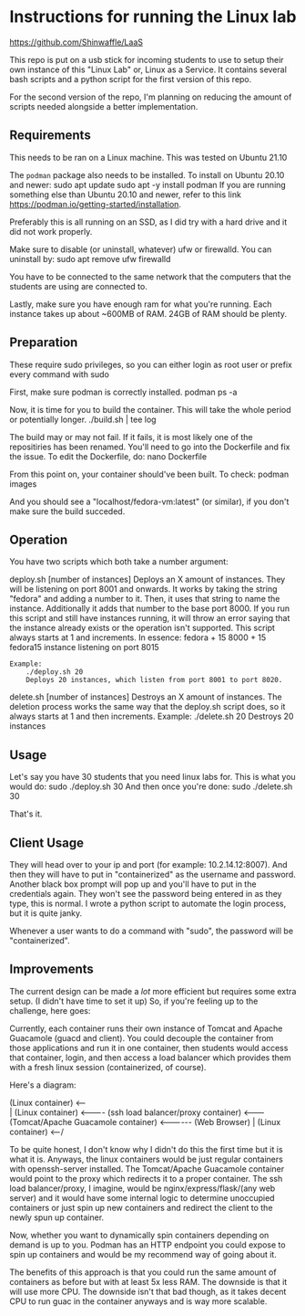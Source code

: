
# Instructions for running the Linux lab
https://github.com/Shinwaffle/LaaS

This repo is put on a usb stick for incoming students to use to setup their own instance
of this "Linux Lab" or, Linux as a Service. It contains several bash scripts and a python
script for the first version of this repo.

For the second version of the repo, I'm planning on reducing the amount of scripts needed
alongside a better implementation.

## Requirements
This needs to be ran on a Linux machine. This was tested on Ubuntu 21.10

The `podman` package also needs to be installed. To install on Ubuntu 20.10 and newer:
    sudo apt update
    sudo apt -y install podman
If you are running something else than Ubuntu 20.10 and newer, 
refer to this link <https://podman.io/getting-started/installation>.

Preferably this is all running on an SSD, as I did try with a hard drive and it did not work properly.

Make sure to disable (or uninstall, whatever) ufw or firewalld. You can uninstall by:
	sudo apt remove ufw firewalld

You have to be connected to the same network that the computers that the students are using are connected to.

Lastly, make sure you have enough ram for what you're running. Each instance takes up about ~600MB of RAM.
24GB of RAM should be plenty.

## Preparation
These require sudo privileges, so you can either login as root user or prefix every command with sudo

First, make sure podman is correctly installed.
	podman ps -a

Now, it is time for you to build the container. This will take the whole period or potentially longer.
	./build.sh | tee log

The build may or may not fail. If it fails, it is most likely one of the repositiries has been renamed.
You'll need to go into the Dockerfile and fix the issue. To edit the Dockerfile, do:
	nano Dockerfile

From this point on, your container should've been built. To check:
	podman images

And you should see a "localhost/fedora-vm:latest" (or similar), if you don't make sure the build succeded.

## Operation
You have two scripts which both take a number argument:

deploy.sh [number of instances]
	Deploys an X amount of instances. They will be listening on port 8001 and onwards.
	It works by taking the string "fedora" and adding a number to it. Then, it uses that string to
	name the instance. Additionally it adds that number to the base port 8000. If you run this script and
	still have instances running, it will throw an error saying that the instance already exists or the
	operation isn't supported. This script always starts at 1 and increments.
	In essence:
		fedora + 15
		8000 + 15
		fedora15 instance listening on port 8015

	Example:
		./deploy.sh 20
		Deploys 20 instances, which listen from port 8001 to port 8020.
		
delete.sh [number of instances]
	Destroys an X amount of instances. The deletion process works the same way that the deploy.sh script does,
	so it always starts at 1 and then increments. 
	Example:
		./delete.sh 20
		Destroys 20 instances

## Usage
Let's say you have 30 students that you need linux labs for. This is what you would do:
	sudo ./deploy.sh 30
And then once you're done:
	sudo ./delete.sh 30

That's it.

## Client Usage

They will head over to your ip and port (for example: 10.2.14.12:8007).
And then they will have to put in "containerized" as the username and password.
Another black box prompt will pop up and you'll have to put in the credentials again.
They won't see the password being entered in as they type, this is normal.
I wrote a python script to automate the login process, but it is quite janky.

Whenever a user wants to do a command with "sudo", the password will be "containerized".


## Improvements

The current design can be made a *lot* more efficient but requires some extra setup.
(I didn't have time to set it up)
So, if you're feeling up to the challenge, here goes:

Currently, each container runs their own instance of Tomcat and Apache Guacamole (guacd and client).
You could decouple the container from those applications and run it in one container,
then students would access that container, login, and then access a load balancer which provides
them with a fresh linux session (containerized, of course).

Here's a diagram:

(Linux container) <--\
                     |
(Linux container) <---- (ssh load balancer/proxy container) <--- (Tomcat/Apache Guacamole container) <------ (Web Browser) 
                     |
(Linux container) <--/

To be quite honest, I don't know why I didn't do this the first time but it is what it is. Anyways,
the linux containers would be just regular containers with openssh-server installed.
The Tomcat/Apache Guacamole container would point to the proxy which redirects it to a proper container.
The ssh load balancer/proxy, I imagine, would be nginx/express/flask/(any web server) and it would
have some internal logic to determine unoccupied containers or just spin up new containers
and redirect the client to the newly spun up container.

Now, whether you want to dynamically spin containers depending on demand is up to you.
Podman has an HTTP endpoint you could expose to spin up containers and would be my
recommend way of going about it.

The benefits of this approach is that you could run the same amount of containers as
before but with at least 5x less RAM. The downside is that it will use more CPU.
The downside isn't that bad though, as it takes decent CPU to run guac in the container
anyways and is way more scalable.
